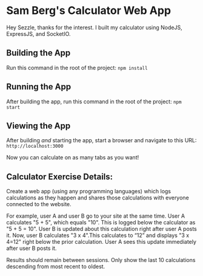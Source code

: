 # Sam Berg's Calculator Web App
Hey Sezzle, thanks for the interest. I built my calculator using NodeJS, ExpressJS, and SocketIO.

## Building the App
Run this command in the root of the project: `npm install`

## Running the App
After building the app, run this command in the root of the project: `npm start`

## Viewing the App
After building *and* starting the app, start a browser and navigate to this URL: `http://localhost:3000`

Now you can calculate on as many tabs as you want!

## Calculator Exercise Details:
Create a web app (using any programming languages) which logs calculations as they happen and shares those 
calculations with everyone connected to the website.
 
For example, user A and user B go to your site at the same time. User A calculates "5 + 5", which equals "10".
This is logged below the calculator as "5 + 5 = 10". User B is updated about this calculation right after 
user A posts it. Now, user B calculates "3 x 4".This calculates to “12” and displays "3 x 4=12" right below
the prior calculation. User A sees this update immediately after user B posts it.
 
Results should remain between sessions. Only show the last 10 calculations descending from most recent to
oldest.
